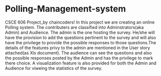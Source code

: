 # Polling-Management-system
CSCE 606 Project_by chaincoders!
In this project we are creating an online Polling system.
The contributers are classified into Adminstrators(aka Admin) and Audience.
The admin is the one hosting the survey. He/she will have the provision to add the questions pertinent to the survey and will also have the privilege to provide the possible responses to those questions.The details of the features privy to the admin are mentioned in the User story attached(as Xls document).
The audience can see the questions and also the possible responses posted by the Admin and has the privilege to mark there choice.
A visualization feature is also provided for both the Admin and Audience for viweing the statistics of the survey.
